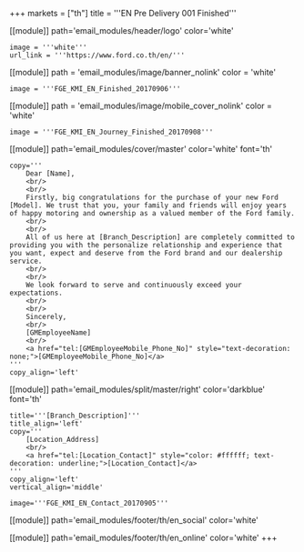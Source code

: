 +++
markets = ["th"]
title = '''EN Pre Delivery 001 Finished'''

[[module]]
path='email_modules/header/logo'
color='white'

	image = '''white'''
	url_link = '''https://www.ford.co.th/en/'''

[[module]]
path = 'email_modules/image/banner_nolink'
color = 'white'

	image = '''FGE_KMI_EN_Finished_20170906'''

[[module]]
path = 'email_modules/image/mobile_cover_nolink'
color = 'white'

	image = '''FGE_KMI_EN_Journey_Finished_20170908'''

[[module]]
path='email_modules/cover/master'
color='white'
font='th'

	copy='''
		Dear [Name],
		<br/>
		<br/>
		Firstly, big congratulations for the purchase of your new Ford [Model]. We trust that you, your family and friends will enjoy years of happy motoring and ownership as a valued member of the Ford family. 
		<br/>
		<br/>
		All of us here at [Branch_Description] are completely committed to providing you with the personalize relationship and experience that you want, expect and deserve from the Ford brand and our dealership service. 
		<br/>
		<br/>
		We look forward to serve and continuously exceed your expectations.
		<br/>
		<br/>
		Sincerely,
		<br/>
		[GMEmployeeName]
		<br/>
		<a href="tel:[GMEmployeeMobile_Phone_No]" style="text-decoration: none;">[GMEmployeeMobile_Phone_No]</a>
	'''
	copy_align='left'

[[module]]
path='email_modules/split/master/right'
color='darkblue'
font='th'

	title='''[Branch_Description]'''
	title_align='left'
	copy='''
		[Location_Address]
		<br/>
		<a href="tel:[Location_Contact]" style="color: #ffffff; text-decoration: underline;">[Location_Contact]</a>
	'''
	copy_align='left'
	vertical_align='middle'

	image='''FGE_KMI_EN_Contact_20170905'''

[[module]]
path='email_modules/footer/th/en_social'
color='white'

[[module]]
path='email_modules/footer/th/en_online'
color='white'
+++